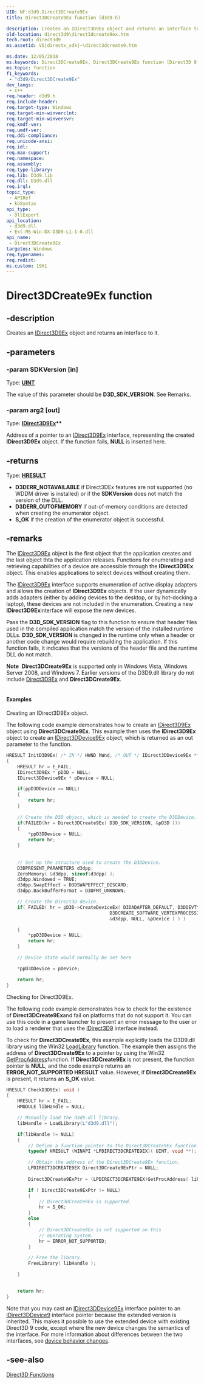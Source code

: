 ```yaml
---
UID: NF:d3d9.Direct3DCreate9Ex
title: Direct3DCreate9Ex function (d3d9.h)

description: Creates an IDirect3D9Ex object and returns an interface to it.
old-location: direct3d9\direct3dcreate9ex.htm
tech.root: direct3d9
ms.assetid: VS|directx_sdk|~\direct3dcreate9.htm

ms.date: 12/05/2018
ms.keywords: Direct3DCreate9Ex, Direct3DCreate9Ex function [Direct3D 9], d3bc9dd0-05d5-c0a2-6b7c-7e11497d0e97, d3d9/Direct3DCreate9Ex, direct3d9.direct3dcreate9ex
ms.topic: function
f1_keywords: 
 - "d3d9/Direct3DCreate9Ex"
dev_langs:
 - c++
req.header: d3d9.h
req.include-header: 
req.target-type: Windows
req.target-min-winverclnt: 
req.target-min-winversvr: 
req.kmdf-ver: 
req.umdf-ver: 
req.ddi-compliance: 
req.unicode-ansi: 
req.idl: 
req.max-support: 
req.namespace: 
req.assembly: 
req.type-library: 
req.lib: D3d9.lib
req.dll: D3d9.dll
req.irql: 
topic_type:
 - APIRef
 - kbSyntax
api_type:
 - DllExport
api_location:
 - d3d9.dll
 - Ext-MS-Win-DX-D3D9-L1-1-0.dll
api_name:
 - Direct3DCreate9Ex
targetos: Windows
req.typenames: 
req.redist: 
ms.custom: 19H1
---
```


# Direct3DCreate9Ex function


## -description


Creates an <a href="https://docs.microsoft.com/windows/desktop/api/d3d9/nn-d3d9-idirect3d9ex">IDirect3D9Ex</a> object and returns an interface to it.


## -parameters




### -param SDKVersion [in]

Type: <b><a href="https://docs.microsoft.com/windows/desktop/WinProg/windows-data-types">UINT</a></b>

The value of this parameter should be <b>D3D_SDK_VERSION</b>. See Remarks.


### -param arg2 [out]

Type: <b><a href="https://docs.microsoft.com/windows/desktop/api/d3d9/nn-d3d9-idirect3d9ex">IDirect3D9Ex</a>**</b>

Address of a pointer to an <a href="https://docs.microsoft.com/windows/desktop/api/d3d9/nn-d3d9-idirect3d9ex">IDirect3D9Ex</a> interface, representing the
          created <b>IDirect3D9Ex</b> object. If the function fails, <b>NULL</b> is inserted here.


## -returns



Type: <b><a href="/windows/win32/com/structure-of-com-error-codes">HRESULT</a></b>

<ul>
<li><b>D3DERR_NOTAVAILABLE</b> if Direct3DEx features are not supported (no WDDM driver is
            installed) or if the <b>SDKVersion</b> does not match the version of the DLL.</li>
<li><b>D3DERR_OUTOFMEMORY</b> if out-of-memory conditions are detected when creating the
            enumerator object.</li>
<li><b>S_OK</b> if the creation of the enumerator object is successful.</li>
</ul>



## -remarks



The <a href="https://docs.microsoft.com/windows/desktop/api/d3d9/nn-d3d9-idirect3d9ex">IDirect3D9Ex</a> object is the first object that the application creates and the
        last object thta the application releases. Functions for enumerating and retrieving
        capabilities of a device are accessible through the <b>IDirect3D9Ex</b> object.
        This enables applications to select devices without creating them.

The <a href="https://docs.microsoft.com/windows/desktop/api/d3d9/nn-d3d9-idirect3d9ex">IDirect3D9Ex</a> interface supports enumeration of active display adapters
        and allows the creation of <b>IDirect3D9Ex</b> objects. If the user dynamically adds
        adapters (either by adding devices to the desktop, or by hot-docking a laptop), these
        devices are not included in the enumeration. Creating a new <b>IDirect3D9Ex</b>interface will expose the new devices.

Pass the <b>D3D_SDK_VERSION</b> flag to this function to ensure that header files used in the
        compiled application match the version of the installed runtime DLLs. <b>D3D_SDK_VERSION
        </b>is changed in the runtime only when a header or another code change would require
        rebuilding the application. If this function fails, it indicates that the versions of the
        header file and the runtime DLL do not match.

<div class="alert"><b>Note</b>  <b>Direct3DCreate9Ex</b> is supported only in Windows Vista, Windows Server 2008, and Windows 7.  
        Earlier versions of the D3D9.dll library do not include <a href="https://docs.microsoft.com/windows/desktop/api/d3d9/nn-d3d9-idirect3d9ex">Direct3D9Ex</a> and <b>Direct3DCreate9Ex</b>.</div>
<div> </div>

#### Examples

Creating an IDirect3D9Ex object.

The following code example demonstrates how to create an <a href="https://docs.microsoft.com/windows/desktop/api/d3d9/nn-d3d9-idirect3d9ex">IDirect3D9Ex</a> object
          using <b>Direct3DCreate9Ex</b>.  This example then uses the <b>IDirect3D9Ex</b> object to 
    create an <a href="https://docs.microsoft.com/windows/desktop/api/d3d9/nn-d3d9-idirect3ddevice9ex">IDirect3DDevice9Ex</a> object, which is returned as an out parameter to
    the function.

<div class="code"></div>

```cpp
HRESULT InitD3D9Ex( /* IN */ HWND hWnd, /* OUT */ IDirect3DDevice9Ex ** ppD3DDevice )
{
    HRESULT hr = E_FAIL;
    IDirect3D9Ex * pD3D = NULL;
    IDirect3DDevice9Ex * pDevice = NULL;

    if(ppD3DDevice == NULL)
    {
        return hr;
    }
    
    // Create the D3D object, which is needed to create the D3DDevice.
    if(FAILED(hr = Direct3DCreate9Ex( D3D_SDK_VERSION, &pD3D )))
    {
        *ppD3DDevice = NULL;
        return hr;
    }
        
        
    // Set up the structure used to create the D3DDevice. 
    D3DPRESENT_PARAMETERS d3dpp; 
    ZeroMemory( &d3dpp, sizeof(d3dpp) );
    d3dpp.Windowed = TRUE;
    d3dpp.SwapEffect = D3DSWAPEFFECT_DISCARD;
    d3dpp.BackBufferFormat = D3DFMT_UNKNOWN;

    // Create the Direct3D device. 
    if( FAILED( hr = pD3D->CreateDeviceEx( D3DADAPTER_DEFAULT, D3DDEVTYPE_HAL, hWnd,
                                      D3DCREATE_SOFTWARE_VERTEXPROCESSING,
                                      &d3dpp, NULL, &pDevice ) ) )

    {
        *ppD3DDevice = NULL;
        return hr;
    }

    // Device state would normally be set here

    *ppD3DDevice = pDevice;

    return hr;
}

```


Checking for Direct3D9Ex.

The following code example demonstrates how to check for the existence of <b>Direct3DCreate9Ex</b>and fail on platforms that do not support it. You can use this code in a game launcher to present 
    an error message to the user or to load a renderer that uses the <a href="https://docs.microsoft.com/windows/desktop/api/d3d9helper/nn-d3d9helper-idirect3d9">IDirect3D9</a> interface instead.

To check for <b>Direct3DCreate9Ex</b>, this example explicitly loads the D3D9.dll
          library using the Win32 <a href="https://docs.microsoft.com/windows/desktop/api/libloaderapi/nf-libloaderapi-loadlibrarya">LoadLibrary</a> function.  The example then assigns the
          address of <b>Direct3DCreate9Ex</b> to a pointer by using the Win32 <a href="https://docs.microsoft.com/windows/desktop/api/libloaderapi/nf-libloaderapi-getprocaddress">GetProcAddress</a>function.  If <b>Direct3DCreate9Ex</b> is not present, the function pointer is <b>NULL</b>,
          and the code example returns an <b>ERROR_NOT_SUPPORTED  </b><b>HRESULT</b> value.
          However, if <b>Direct3DCreate9Ex</b> is present, it returns an <b>S_OK</b> value.

<div class="code"></div>

```cpp
HRESULT CheckD3D9Ex( void )
{
    HRESULT hr = E_FAIL;
    HMODULE libHandle = NULL;

    // Manually load the d3d9.dll library.
    libHandle = LoadLibrary(L"d3d9.dll");

    if(libHandle != NULL)
    {
        // Define a function pointer to the Direct3DCreate9Ex function.
        typedef HRESULT (WINAPI *LPDIRECT3DCREATE9EX)( UINT, void **);

        // Obtain the address of the Direct3DCreate9Ex function. 
        LPDIRECT3DCREATE9EX Direct3DCreate9ExPtr = NULL;
            
        Direct3DCreate9ExPtr = (LPDIRECT3DCREATE9EX)GetProcAddress( libHandle, "Direct3DCreate9Ex" );

        if ( Direct3DCreate9ExPtr != NULL)
        {
            // Direct3DCreate9Ex is supported.
            hr = S_OK;
        }
        else
        {
            // Direct3DCreate9Ex is not supported on this
            // operating system.
            hr = ERROR_NOT_SUPPORTED;
        }

        // Free the library.
        FreeLibrary( libHandle );

    }

    
    return hr;
}

```


Note that you may cast an <a href="https://docs.microsoft.com/windows/desktop/api/d3d9/nn-d3d9-idirect3ddevice9ex">IDirect3DDevice9Ex</a> interface pointer to an <a href="https://docs.microsoft.com/windows/desktop/api/d3d9helper/nn-d3d9helper-idirect3ddevice9">IDirect3DDevice9</a> interface pointer because the extended version is inherited. This makes it possible to use the extended device with existing Direct3D 9 code, except where the new device changes the semantics of the interface.  For more information about differences between the two interfaces, see <a href="https://docs.microsoft.com/windows/desktop/direct3d9/dx9lh">device behavior changes</a>.

<div class="code"></div>



## -see-also




<a href="https://docs.microsoft.com/windows/desktop/direct3d9/dx9-graphics-reference-d3d-functions">Direct3D Functions</a>
 

 

